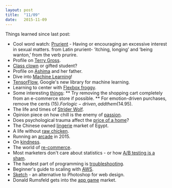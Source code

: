 ```yaml
---
layout: post
title:  "11/09"
date:   2015-11-09
---
```

Things learned since last post:

* Cool word watch: [Prurient](https://en.wiktionary.org/wiki/prurient) - Having or encouraging an excessive interest in sexual matters. from Latin prurient- ‘itching, longing’ and ‘being wanton,’ from the verb prurire.
* Profile on [Terry Gross](http://www.nytimes.com/2015/10/25/magazine/terry-gross-and-the-art-of-opening-up.html?utm_source=nextdraft&utm_medium=email&_r=0). 
* [Class clown](http://www.npr.org/sections/ed/2015/11/08/449169531/class-clown-or-gifted-student-its-a-matter-of-perspective?utm_source=nextdraft&utm_medium=email) or gifted student?
* Profile on [Ashima](http://espn.go.com/espn/feature/story/_/id/14098651/ashima-shiraishi-become-best-female-climber-world-just-14?utm_source=nextdraft&utm_medium=email) and her father.
* Dive into [Machine Learning](https://github.com/hangtwenty/dive-into-machine-learning?utm_source=hackernewsletter&utm_medium=email&utm_term=fav)!
* [TensorFlow](http://tensorflow.org/get_started), Google's new library for machine learning.
* Learning to center with [Flexbox froggy](http://flexboxfroggy.com/).
* Some interesting [things](https://medium.com/@tomwhitwell/52-things-i-learned-in-2015-c5c74eed24e0#.ixs4om173):
** Try removing the shopping cart completely from an e-commerce store if possible.
** For emotion-driven purchases, remove the cents ($15). For logic-driven, add them ($14.95).
* The life and times of [Strider Wolf](http://apps.bostonglobe.com/graphics/2015/11/strider/?p1=BGMenu_Article).
* Opinion piece on how chill is the enemy of [passion](https://medium.com/matter/against-chill-930dfb60a577#.nfl4rp2a2).
* Does psychological trauma affect the [price of a home](https://read.atavist.com/the-ghosts-of-pickering-trail)?
* The Chinese owned [lingerie](http://www.newyorker.com/magazine/2015/08/10/learning-to-speak-lingerie) market of Egypt.
* A life without [raw chicken](https://medium.com/@cat_beltane/what-i-learned-from-one-month-of-not-eating-raw-chicken-8f7f35b29985#.6ub69r1yx).
* Running an [arcade](http://www.polygon.com/features/2015/9/7/9251753/running-an-arcade-2015) in 2015.
* On [kindness](https://medium.com/matter/on-kindness-819ce388f976#.ry59a8syi).
* The world of [re-commerce](http://www.wired.com/2016/01/holiday-returns-supply-chain/?utm_source=nextdraft&utm_medium=email).
* Most marketers don't care about statistics - or how [A/B testing is a sham](http://blog.sumall.com/journal/optimizely-got-me-fired.html?utm_source=hackernewsletter&utm_medium=email&utm_term=fav).
* The hardest part of programming is [troubleshooting](http://weblog.jamisbuck.org/2016/1/9/dont-assume-its-difficult.html?utm_source=hackernewsletter&utm_medium=email&utm_term=fav).
* Beginner's guide to scaling with [AWS](https://news.ycombinator.com/item?id=10885727&utm_term=comment).
* [Sketch](https://www.sketchapp.com/) - an alternative to Photoshop for web design.
* Donald Rumsfeld gets into the [app game](http://www.wsj.com/articles/former-defense-secretary-marches-into-new-territory-videogames-1453483137?utm_source=nextdraft&utm_medium=email) market.